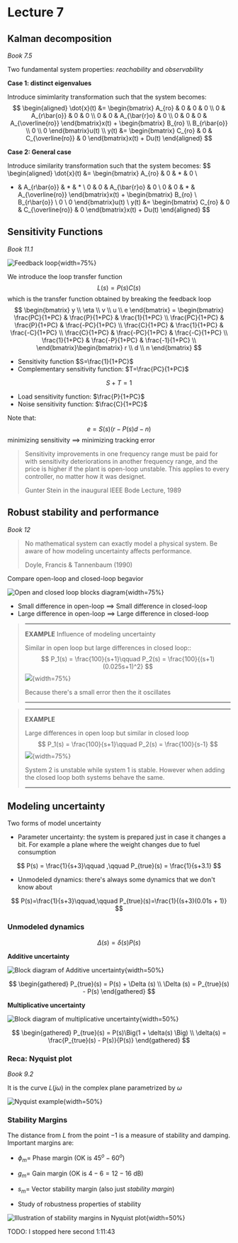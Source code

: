 # Lecture 7

## Kalman decomposition

_Book 7.5_

Two fundamental system properties: $reachability$ and $observability$

**Case 1: distinct eigenvalues**

Introduce simimlarity transformation such that the system becomes:
$$
\begin{aligned}
\dot{x}(t) &= \begin{bmatrix}
A_{ro} & 0 & 0 & 0 \\
0 & A_{r\bar{o}} & 0 & 0 \\
0 & 0 & A_{\bar{r}o} & 0 \\
0 & 0 & 0 & A_{\overline{ro}}
\end{bmatrix}x(t) + \begin{bmatrix}
B_{ro} \\ B_{r\bar{o}} \\ 0 \\ 0
\end{bmatrix}u(t) \\
y(t) &= \begin{bmatrix}
C_{ro} & 0 & C_{\overline{ro}} & 0
\end{bmatrix}x(t) + Du(t)
\end{aligned}
$$


**Case 2: General case**

Introduce similarity transformation such that the system becomes:
$$
\begin{aligned}
\dot{x}(t) &= \begin{bmatrix}
A_{ro} & 0 & * & 0 \\
* & A_{r\bar{o}} & * & * \\
0 & 0 & A_{\bar{r}o} & 0 \\
0 & 0 & * & A_{\overline{ro}}
\end{bmatrix}x(t) + \begin{bmatrix}
B_{ro} \\ B_{r\bar{o}} \\ 0 \\ 0
\end{bmatrix}u(t) \\
y(t) &= \begin{bmatrix}
C_{ro} & 0 & C_{\overline{ro}} & 0
\end{bmatrix}x(t) + Du(t)
\end{aligned}
$$



## Sensitivity Functions

_Book 11.1_

![Feedback loop](images/07/sensivity_functions.png){width=75%}



We introduce the loop transfer function
$$
L(s) = P(s)C(s)
$$
which is the transfer function obtained by breaking the feedback loop
$$
\begin{bmatrix}
y \\ \eta \\ v \\ u \\ e
\end{bmatrix} = \begin{bmatrix}
\frac{PC}{1+PC} & \frac{P}{1+PC} & \frac{1}{1+PC} \\
\frac{PC}{1+PC} & \frac{P}{1+PC} & \frac{-PC}{1+PC} \\
\frac{C}{1+PC} & \frac{1}{1+PC} & \frac{-C}{1+PC} \\
\frac{C}{1+PC} & \frac{-PC}{1+PC} & \frac{-C}{1+PC} \\
\frac{1}{1+PC} & \frac{-P}{1+PC} & \frac{-1}{1+PC} \\
\end{bmatrix}\begin{bmatrix}
r \\ d \\ n
\end{bmatrix}
$$


- Sensitivity function $S=\frac{1}{1+PC}$
- Complementary sensitivity function: $T=\frac{PC}{1+PC}$

$$
S+T = 1
$$

- Load sensitivity function: $\frac{P}{1+PC}$
- Noise sensitivity function: $\frac{C}{1+PC}$

Note that:
$$
e = S(s)\Big(r - P(s)d - n\Big)
$$
minimizing sensitivity $\implies$ minimizing tracking error

> Sensitivity improvements in one frequency range must be paid for with sensitivity deteriorations in another frequency range, and the price is higher if the plant is open-loop unstable. This applies to every controller, no matter how it was designet.
>
> Gunter Stein in the inaugural IEEE Bode Lecture, 1989

## Robust stability and performance

_Book 12_

> No mathematical system can exactly model a physical system. Be aware of how modeling uncertainty affects performance.
>
> Doyle, Francis & Tannenbaum (1990)

Compare open-loop and closed-loop begavior

![Open and closed loop blocks diagram](images/07/open_closed_loop.png){width=75%}



- Small difference in open-loop $\implies$ Small difference in closed-loop
- Large difference in open-loop $\implies$ Large difference in closed-loop

> ***
>
> **EXAMPLE** Influence of modeling uncertainty
>
> Similar in open loop but large differences in closed loop::
> $$
> P_1(s) = \frac{100}{s+1}\qquad P_2(s) = \frac{100}{(s+1)(0.025s+1)^2}
> $$
> ![](images/07/example_01.png){width=75%}
>
> Because there's a small error then the it oscillates
>
> ***

> ***
>
> **EXAMPLE**
>
> Large differences in open loop but similar in closed loop
> $$
> P_1(s) = \frac{100}{s+1}\qquad P_2(s) = \frac{100}{s-1}
> $$
> ![](images/07/example_02.png){width=75%}
>
> System 2 is unstable while system 1 is stable. However when adding the closed loop both systems behave the same. 
>
> ***

## Modeling uncertainty

Two forms of model uncertainty

- Parameter uncertainty: the system is prepared just in case it changes a bit. For example a plane where the weight changes due to fuel consumption

$$
P(s) = \frac{1}{s+3}\qquad ,\qquad P_{true}(s) = \frac{1}{s+3.1}
$$

- Unmodeled dynamics: there's always some dynamics that we don't know about

$$
P(s)=\frac{1}{s+3}\qquad,\qquad P_{true}(s)=\frac{1}{(s+3)(0.01s + 1)}
$$



### Unmodeled dynamics

$$
\Delta(s) = \delta(s)P(s)
$$



**Additive uncertainty**

![Block diagram of Additive uncertainty](images/07/additive_uncertainty.png){width=50%}


$$
\begin{gathered}
P_{true}(s) = P(s) + \Delta (s) \\
\Delta (s) = P_{true}(s) - P(s)
\end{gathered}
$$




**Multiplicative uncertainty**

![Block diagram of multiplicative uncertainty](images/07/multiplicative_uncertainty.png){width=50%}


$$
\begin{gathered}
P_{true}(s) = P(s)\Big(1 + \delta(s) \Big) \\
\delta(s) = \frac{P_{true}(s) - P(s)}{P(s)}
\end{gathered}
$$

### Reca: Nyquist plot

_Book 9.2_

It is the curve $L(j\omega)$ in the complex plane parametrized by $\omega$

![Nyquist example](images/07/nyquist_plot.png){width=50%}



### Stability Margins

The distance from $L$ from the point $-1$ is a measure of stability and damping. Important margins are:

- $\phi_m =$ Phase margin (OK is $45^o-60^o$)
- $g_m=$ Gain margin (OK is $4-6=12-16$ dB)
- $s_m=$ Vector stability margin (also just _stability margin_)

- Study of robustness properties of stability

![Illustration of stability margins in Nyquist plot](images/07/stability_margins.png){width=50%}

TODO: I stopped here second 1:11:43

